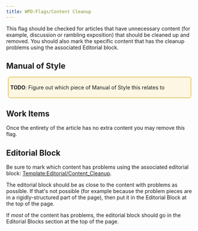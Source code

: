 ```yaml
---
title: WPD:Flags/Content Cleanup
---
```

<p>This flag should be checked for articles that have unnecessary content (for example, discussion or rambling exposition) that should be cleaned up and removed. You should also mark the specific content that has the cleanup problems using the associated Editorial block.
</p>
<h2><span class="mw-headline" id="Manual_of_Style">Manual of Style</span></h2>
<div style="border:1px solid hsl(45, 100%, 40%); padding:5px; margin:5px; background-color:hsl(45, 88%, 94%); border-radius:5px">
<p><b>TODO</b>:  Figure out which piece of Manual of Style this relates to
</p>
</div>
<h2><span class="mw-headline" id="Work_Items">Work Items</span></h2>
<p>Once the entirety of the article has no extra content you may remove this flag.
</p>
<h2><span class="mw-headline" id="Editorial_Block">Editorial Block</span></h2>
<p>Be sure to mark which content has problems using the associated editorial block: <a href="/wiki/Template:Editorial/Content_Cleanup" title="Template:Editorial/Content Cleanup">Template:Editorial/Content_Cleanup</a>.
</p><p>The editorial block should be as close to the content with problems as possible. If that's not possible (for example because the problem pieces are in a rigidly-structured part of the page), then put it in the Editorial Block at the top of the page.
</p><p>If <i>most</i> of the content has problems, the editorial block should go in the Editorial Blocks section at the top of the page.
</p>
<!-- Saved in parser cache with key wpwiki:pcache:idhash:1328-0!*!0!!*!*!*!esi=1 and timestamp 20150731182406 and revision id 4222
 -->
